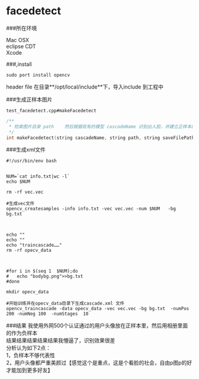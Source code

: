 # facedetect

###所在环境

Mac OSX  
eclipse CDT   
Xcode 



###,install

```
sudo port install opencv
```

header file 在目录**/opt/local/include**下，导入include 到工程中


###生成正样本图片

`test_facedetect.cpp#makeFacedetect` 
```c++
/**
 * 检索图片目录 path    然后根据现有的模型 cascadeName 识别出人脸，并建立正样本的描述文件  格式是 fileName num  x y w h x2 y2 w2 h2 ……【具体定义可以查官方文档】
 */
int makeFacedetect(string cascadeName, string path, string saveFilePath);
```


###生成xml文件

```shell
#!/usr/bin/env bash


NUM=`cat info.txt|wc -l`
echo $NUM

rm -rf vec.vec

#生成vec文件
opencv_createsamples -info info.txt -vec vec.vec -num $NUM   -bg bg.txt  



echo ""
echo ""
echo "traincascade……"
rm -rf opecv_data



#for i in $(seq 1  $NUM);do
#	echo "bodybg.png">>bg.txt
#done

mkdir opecv_data

#开始训练并在opecv_data目录下生成cascade.xml 文件
opencv_traincascade -data opecv_data -vec vec.vec -bg bg.txt  -numPos 200 -numNeg 100  -numStages  10  

```



###结果
我使用外网500个认证通过的用户头像放在正样本里，然后用相册里面的作为负样本  
结果结果结果结果结果我懵逼了，识别效果很差   
分析认为如下2点：  
1，负样本不够代表性     
2，用户头像都严重美颜过【感觉这个是重点，这是个看脸的社会，自由p图p的好才能加到更多好友】




